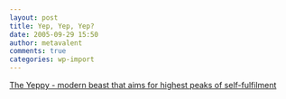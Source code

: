 ```yaml
---
layout: post
title: Yep, Yep, Yep?
date: 2005-09-29 15:50
author: metavalent
comments: true
categories: wp-import
---
```

<a href="http://www.capetimes.co.za/index.php?fSectionId=332&amp;fArticleId=2815839">The Yeppy - modern beast that aims for highest peaks of self-fulfilment</a>
